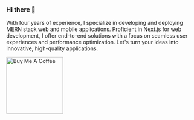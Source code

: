 ### Hi there 👋

With four years of experience, I specialize in developing and deploying MERN stack web and mobile applications. Proficient in Next.js for web development, I offer end-to-end solutions with a focus on seamless user experiences and performance optimization. Let's turn your ideas into innovative, high-quality applications.

<!--
**mashaimtahir/mashaimtahir** is a ✨ _special_ ✨ repository because its `README.md` (this file) appears on your GitHub profile.

Here are some ideas to get you started:

- 🔭 I’m currently working on ...
- 🌱 I’m currently learning ...
- 👯 I’m looking to collaborate on ...
- 🤔 I’m looking for help with ...
- 💬 Ask me about ...
- 📫 How to reach me: ...
- 😄 Pronouns: ...
- ⚡ Fun fact: ...
-->


<div>
  <a href="https://www.buymeacoffee.com/mashaimtahir" target="_blank"><img src="https://cdn.buymeacoffee.com/buttons/v2/default-yellow.png" alt="Buy Me A Coffee" style="width: 150px !important;" ></a>
</div>

